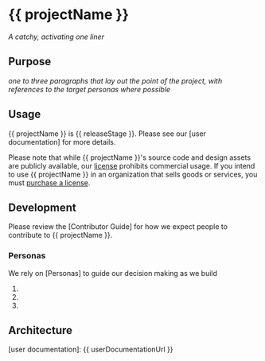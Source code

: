 # {{ projectName }}

_A catchy, activating one liner_

## Purpose

_one to three paragraphs that lay out the point of the project, with references to the target personas where possible_

## Usage

{{ projectName }} is {{ releaseStage }}. Please see our [user documentation] for more details.

Please note that while {{ projectName }}'s source code and design assets are publicly available, our [license] prohibits commercial usage. If you intend to use {{ projectName }} in an organization that sells goods or services, you must [purchase a license].

## Development

Please review the [Contributor Guide] for how we expect people to contribute to {{ projectName }}.

[gontributor guide]: ./CONTRIBUTING.md

### Personas
We rely on [Personas] to guide our decision making as we build

1.
1.
1.

## Architecture




[purchase a license]: https://www.zinc.coop/{{projectSlug}}/buy-a-license/
[license]: ./LICENSE.md

[user documentation]: {{ userDocumentationUrl }}
